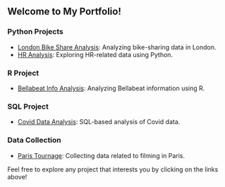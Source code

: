 ## Welcome to My Portfolio!

### Python Projects
- [London Bike Share Analysis](link-to-london-bike-repo): Analyzing bike-sharing data in London.
- [HR Analysis](link-to-hr-analysis-repo): Exploring HR-related data using Python.

### R Project
- [Bellabeat Info Analysis](link-to-bellabeat-repo): Analyzing Bellabeat information using R.

### SQL Project
- [Covid Data Analysis](link-to-covid-repo): SQL-based analysis of Covid data.

### Data Collection
- [Paris Tournage](link-to-paris-tournage-repo): Collecting data related to filming in Paris.

Feel free to explore any project that interests you by clicking on the links above!
